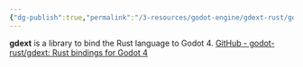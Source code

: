 ```yaml
---
{"dg-publish":true,"permalink":"/3-resources/godot-engine/gdext-rust/gdext-rust/","pinned":true,"created":"2024-06-23T19:46:00.840+02:00","updated":"2024-04-14T18:11:54.361+02:00"}
---
```



**gdext** is a library to bind the Rust language to Godot 4. [GitHub - godot-rust/gdext: Rust bindings for Godot 4](https://github.com/godot-rust/gdext)
